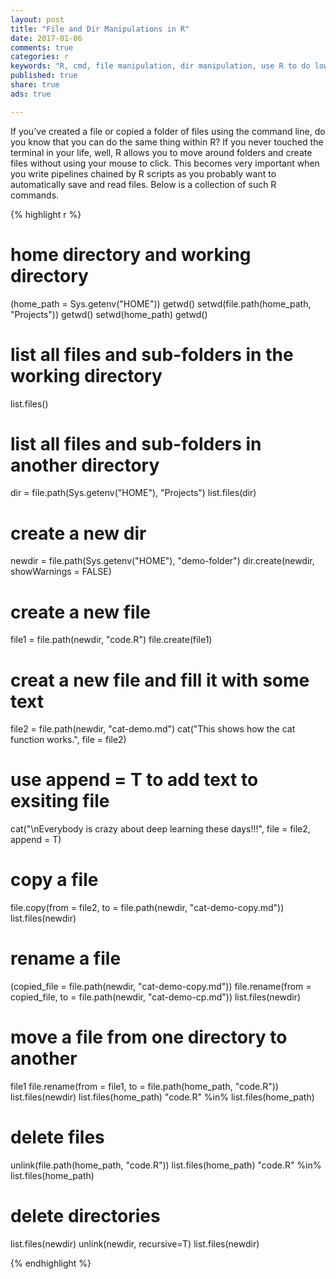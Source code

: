 ```yaml
---
layout: post
title: "File and Dir Manipulations in R"
date: 2017-01-06
comments: true
categories: r
keywords: "R, cmd, file manipulation, dir manipulation, use R to do low level file and folder manipulations"
published: true
share: true
ads: true

---
```


If you've created a file or copied a folder of files using the command line, do you know that you can do the same thing within R? If you never touched the terminal in your life, well, R allows you to move around folders and create files without using your mouse to click. This becomes very important when you write pipelines chained by R scripts as you probably want to automatically save and read files. Below is a collection of such R commands.

{% highlight r %}

# home directory and working directory
(home_path = Sys.getenv("HOME"))
getwd()
setwd(file.path(home_path, "Projects"))
getwd()
setwd(home_path)
getwd()

# list all files and sub-folders in the working directory
list.files()

# list all files and sub-folders in another directory
dir = file.path(Sys.getenv("HOME"), "Projects")
list.files(dir)

# create a new dir
newdir = file.path(Sys.getenv("HOME"), "demo-folder")
dir.create(newdir, showWarnings = FALSE)

# create a new file
file1 = file.path(newdir, "code.R")
file.create(file1)

# creat a new file and fill it with some text
file2 = file.path(newdir, "cat-demo.md")
cat("This shows how the cat function works.", file = file2)

# use append = T to add text to exsiting file
cat("\nEverybody is crazy about deep learning these days!!!", file = file2, 
    append = T)

# copy a file
file.copy(from = file2, to = file.path(newdir, "cat-demo-copy.md"))
list.files(newdir)

# rename a file
(copied_file = file.path(newdir, "cat-demo-copy.md"))
file.rename(from = copied_file, to = file.path(newdir, "cat-demo-cp.md"))
list.files(newdir)

# move a file from one directory to another
file1
file.rename(from = file1, to = file.path(home_path, "code.R"))
list.files(newdir)
list.files(home_path)
"code.R" %in% list.files(home_path)

# delete files 
unlink(file.path(home_path, "code.R"))
list.files(home_path)
"code.R" %in% list.files(home_path)

# delete directories
list.files(newdir)
unlink(newdir, recursive=T)
list.files(newdir)

{% endhighlight %}